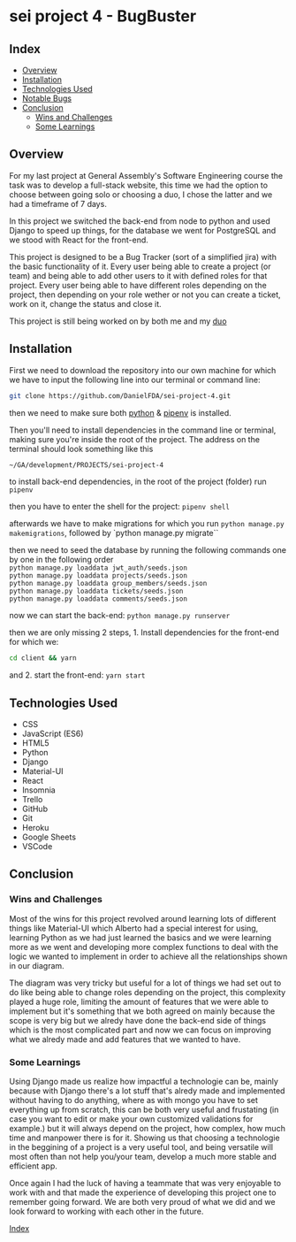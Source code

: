 # sei project 4 - BugBuster

## Index
* [Overview](#overview)
* [Installation](#installation)
* [Technologies Used](#technologies-used)
* [Notable Bugs](#notable-bugs)
* [Conclusion](#conclusion)
	* [Wins and Challenges](#wins-and-challenges)
	* [Some Learnings](#some-learnings)


## Overview 

For my last project at General Assembly's Software Engineering course the task was to develop a full-stack website, this time we had the option to choose between going solo or choosing a duo, I chose the latter and we had a timeframe of 7 days.

In this project we switched the back-end from node to python and used Django to speed up things, for the database we went for PostgreSQL and we stood with React for the front-end.

This project is designed to be a Bug Tracker (sort of a simplified jira) with the basic functionality of it. Every user being able to create a project (or team) and being able to add other users to it with defined roles for that project. Every user being able to have different roles depending on the project, then depending on your role wether or not you can create a ticket, work on it, change the status and close it.

This project is still being worked on by both me and my [duo](https://github.com/albertocerrone)
<!-- 
For my third project in General Assembly's Software Engineering course the task was to, in groups of 3 and in a timeframe of 9 days, develop a full-stack website, making our own back-end using a mongo database and express to handle the data and React for the front-end (using the MERN stack)

For this project we were given green light to choose what we wanted to build, in our case we went for an e-commerce website which after lots of thought and discussing with the team we chose to clone Amazon but Pokémon-themed.

This project was half-way into the course and was the biggest one in terms of time and work, a lot of work was put into it and its still being updated by all the members involved in order to improve some features and fix some details. -->


## Installation

First we need to download the repository into our own machine for which we have to input the following line into our terminal or command line:
```bash 
git clone https://github.com/DanielFDA/sei-project-4.git
```

then we need to make sure both [python](https://www.python.org/downloads/mac-osx/) & [pipenv](https://www.codingforentrepreneurs.com/blog/install-django-on-mac-or-linux) is installed.

Then you'll need to install dependencies in the command line or terminal, making sure you're inside the root of the project. The address on the terminal should look something like this
```bash 
~/GA/development/PROJECTS/sei-project-4
``` 
to install back-end dependencies, in the root of the project (folder) run `pipenv`

then you have to enter the shell for the project: `pipenv shell`

afterwards we have to make migrations for which you run `python manage.py makemigrations`, followed by `python manage.py migrate``

then we need to seed the database by running the following commands one by one in the following order</br>
`python manage.py loaddata jwt_auth/seeds.json`</br>
`python manage.py loaddata projects/seeds.json`</br>
`python manage.py loaddata group_members/seeds.json`</br>
`python manage.py loaddata tickets/seeds.json`</br>
`python manage.py loaddata comments/seeds.json`

now we can start the back-end: `python manage.py runserver`

then we are only missing 2 steps, 1. Install dependencies for the front-end for which we: 
```bash 
cd client && yarn
``` 
and 2. start the front-end: `yarn start`

## Technologies Used
* CSS
* JavaScript (ES6)
* HTML5
* Python
* Django
* Material-UI
* React
* Insomnia
* Trello
* GitHub
* Git
* Heroku
* Google Sheets
* VSCode
## Conclusion

### Wins and Challenges

Most of the wins for this project revolved around learning lots of different things like Material-UI which Alberto had a special interest for using, learning Python as we had just learned the basics and we were learning more as we went and developing more complex functions to deal with the logic we wanted to implement in order to achieve all the relationships shown in our diagram.

The diagram was very tricky but useful for a lot of things we had set out to do like being able to change roles depending on the project, this complexity played a huge role, limiting the amount of features that we were able to implement but it's something that we both agreed on mainly because the scope is very big but we alredy have done the back-end side of things which is the most complicated part and now we can focus on improving what we alredy made and add features that we wanted to have.

<!-- The biggest win for me was learning how to work as a team, not only communicating efficiently, being on the same page and sharing a common goal but also learning to use git commands and getting more used to sharing thoughts about ongoing work and to-be added features.

The biggest challenges I encountered were mainly code related, stuff that I wanted to implement but had to research and try to do it and sometimes having to ask for help because time was of the essence, which helped me learn a lot of new stuff and kept us as a cohesive team.  -->


### Some Learnings

Using Django made us realize how impactful a technologie can be, mainly because with Django there's a lot stuff that's alredy made and implemented without having to do anything, where as with mongo you have to set everything up from scratch, this can be both very useful and frustating (in case you want to edit or make your own customized validations for example.) but it will always depend on the project, how complex, how much time and manpower there is for it. Showing us that choosing a technologie in the beggining of a project is a very useful tool, and being versatile will most often than not help you/your team, develop a much more stable and efficient app.

Once again I had the luck of having a teammate that was very enjoyable to work with and that made the experience of developing this project one to remember going forward. We are both very proud of what we did and we look forward to working with each other in the future.
<!-- 
This being the biggest project I worked on during the course meant that it's the one where I learned the most about the front-end side of things which is where I spent the majority of my time.

Being up to date with our daily standups and meeting played a big role in order for me to be aware of how things were working in the back-end side of things (in case they changed from one day to another) and made everything go smoother coding wise, also teached me a lot about how and what to communicate in order for the best approach to be taken about a certain matter.

This being the first time working on a full-stack app meant that the beggining was very tough, having to set up everything and being able to run it in all of our computers and update with regular commits so we could see the improvements of everyone involved was a huge learning process that was well worth it in the end because we all felt very comfortable using git at the end of it.

All the process that took part in this project was very unique and special, we were very ambitious with the amount of functionality we wanted for the website but at the same time everyone was working very hard to achieve everything that we set up to do, due to the amount of work some of the features weren't completely polished and had to be left out of the deployed website but I feel like my teammates and I are very happy about the outcome of this project and I'm certainly very grateful of being part of it, it was a tiring but very enjoyable experience. -->


[Index](#index)